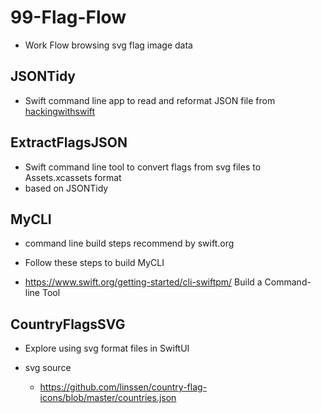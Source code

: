 # 99-Flag-Flow

- Work Flow browsing svg flag image data

## JSONTidy

- Swift command line app to read and reformat JSON file from
  [hackingwithswift](https://www.hackingwithswift.com)

## ExtractFlagsJSON

- Swift command line tool to convert flags from svg files to Assets.xcassets format
- based on JSONTidy

## MyCLI

- command line build steps recommend by swift.org
- Follow these steps to build MyCLI

- https://www.swift.org/getting-started/cli-swiftpm/
  Build a Command-line Tool

## CountryFlagsSVG

- Explore using svg format files in SwiftUI

- svg source
  - https://github.com/linssen/country-flag-icons/blob/master/countries.json
